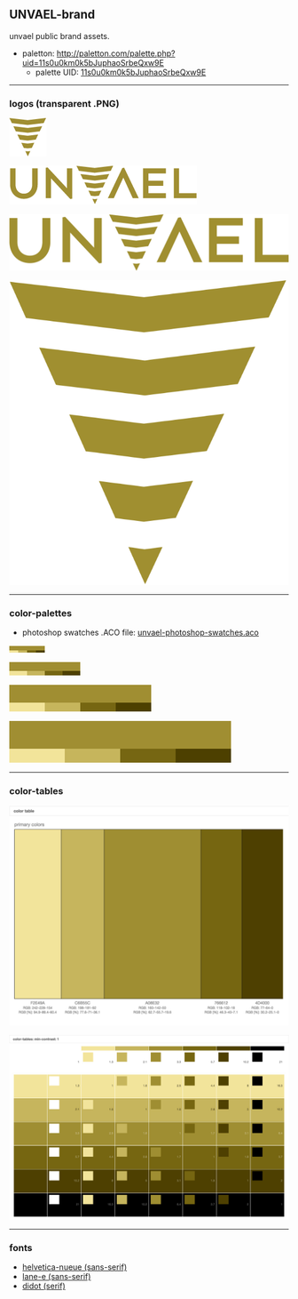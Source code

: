 UNVAEL-brand
------------

unvael public brand assets.


- paletton: http://paletton.com/palette.php?uid=11s0u0km0k5bJuphaoSrbeQxw9E
    - palette UID: [11s0u0km0k5bJuphaoSrbeQxw9E](http://paletton.com/#uid=11s0u0km0k5bJuphaoSrbeQxw9E)

-----


### logos (transparent .PNG)

![unvael-logo-md-transparent-symbol.png](https://raw.githubusercontent.com/unvael/brand/develop/logo/png/unvael-logo-md-transparent-symbol.png)

![unvael-logo-md-transparent.png](https://raw.githubusercontent.com/unvael/brand/develop/logo/png/unvael-logo-md-transparent.png)

![unvael-logo-lg-transparent.png](https://raw.githubusercontent.com/unvael/brand/develop/logo/png/unvael-logo-lg-transparent.png)

![unvael-logo-lg-transparent-symbol.png](https://raw.githubusercontent.com/unvael/brand/develop/logo/png/unvael-logo-lg-transparent-symbol.png)


-----


### color-palettes

- photoshop swatches .ACO file: [unvael-photoshop-swatches.aco](https://raw.githubusercontent.com/unvael/brand/develop/color-swatches/unvael-photoshop-swatches.aco)

![palette-sm.png](https://raw.githubusercontent.com/unvael/brand/develop/color-swatches/palettes/palette-sm.png)

![palette-md.png](https://raw.githubusercontent.com/unvael/brand/develop/color-swatches/palettes/palette-md.png)

![palette-lg.png](https://raw.githubusercontent.com/unvael/brand/develop/color-swatches/palettes/palette-lg.png)

![palette-xl.png](https://raw.githubusercontent.com/unvael/brand/develop/color-swatches/palettes/palette-xl.png)


-----


### color-tables

![paletton-color-table-template.png](https://raw.githubusercontent.com/unvael/brand/develop/color-swatches/color-tables/paletton-color-table-template.png)

![paletton-color-table-min-contrast-1.png](https://raw.githubusercontent.com/unvael/brand/develop/color-swatches/color-tables/paletton-color-table-min-contrast-1.png)


-----


### fonts

- [helvetica-nueue (sans-serif)](http://goo.gl/rj3C40)
- [lane-e (sans-serif)](http://goo.gl/xfC15N)
- [didot (serif)](https://goo.gl/yrGYlh)
